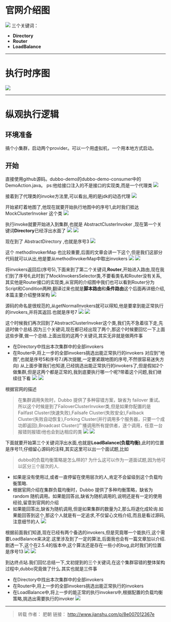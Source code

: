 # 官网介绍图
![](/dubbo-source-learn/dubbo-source-notes/src/main/resources/img/11_官网介绍图.png)
三个关键词：
+ **Directory**
+ **Router**
+ **LoadBalance**

---
# 执行时序图
![](/dubbo-source-learn/dubbo-source-notes/src/main/resources/img/11_执行时序图.png)

---
# 纵观执行逻辑
## 环境准备
搞个小集群，启动两个provider。可以一个用虚拟机，一个用本地方式启动。
## 开始
直接使用github源码。dubbo-demo的dubbo-demo-consumer中的DemoAction.java。
ps:他给接口注入的不是接口的实现类,而是一个代理类
![](/dubbo-source-learn/dubbo-source-notes/src/main/resources/img/11_执行逻辑图1.png)

接着到了代理类的invoke方法里,可以看出,用的是jdk的动态代理
![](/dubbo-source-learn/dubbo-source-notes/src/main/resources/img/11_执行逻辑图2.png)

开始紧盯着地图了,他现在就要开始执行地图中的序号1,此时我们抵达 MockClusterInvoker 这个类
![](/dubbo-source-learn/dubbo-source-notes/src/main/resources/img/11_执行逻辑图3.png)

执行invoke就要开始进入到集群,也就是 AbstractClusterInvoker ,现在第一个关键词**Directory**已经浮出水面了
![](/dubbo-source-learn/dubbo-source-notes/src/main/resources/img/11_执行逻辑图4.png)
![](/dubbo-source-learn/dubbo-source-notes/src/main/resources/img/11_执行逻辑图5.png)

现在到了 AbstractDirectory ,也就是序号3
![](/dubbo-source-learn/dubbo-source-notes/src/main/resources/img/11_执行逻辑图6.png)

这个 methodInvokerMap 也比较重要,后面的文章会讲一下这个,但是我们这部分代码就可以从出,他是要从methodInvokerMap中取出invokers
![](/dubbo-source-learn/dubbo-source-notes/src/main/resources/img/11_执行逻辑图7.png)
![](/dubbo-source-learn/dubbo-source-notes/src/main/resources/img/11_执行逻辑图8.png)

将invokers返回后(序号5),下面来到了第二个关键词,**Router**,开始进入路由,现在我们到了序号6,此时到了MockInvokersSelector类,不要看类名和Router没有关系,
其实他是Router接口的实现类,从官网的介绍图中我们也可以看到Router分为Script和Condition两种,翻译过来也就是**脚本路由**和**条件路由**这个后面再详细介绍,本篇主要介绍整体架构
![](/dubbo-source-learn/dubbo-source-notes/src/main/resources/img/11_执行逻辑图9.png)

源码的命名是很规范的,从getNormalInvokers就可以得知,他是要拿到能正常执行的invokers,并将其返回.也就是序号7
![](/dubbo-source-learn/dubbo-source-notes/src/main/resources/img/11_执行逻辑图10.png)
![](/dubbo-source-learn/dubbo-source-notes/src/main/resources/img/11_执行逻辑图11.png)

这个时候我们再次回到了AbstractClusterInvoker这个类,我们先不急着往下走,先适时做个总结.因为三个关键词,现在都已经出现了两个,那这个时候要回忆一下上面这些步骤,做一个总结.上面出现的这两个关键词,其实无非就是做两件事

+ 在Directory中找出本次集群中的全部invokers
+ 在Router中,将上一步的全部invokers挑选出能正常执行的invokers
对应到"地图",也就是序号5和序号7.(再次提醒,一定要紧跟地图的序号,不然很容易迷失方向)
从上面步骤我们也知道,已经挑选出能正常执行的invokers了,但是假如2个做集群,但是这两个都是正常的,我到底要执行哪一个呢?带着这个问题,我们继续往下看
![](/dubbo-source-learn/dubbo-source-notes/src/main/resources/img/11_执行逻辑图12.png)
![](/dubbo-source-learn/dubbo-source-notes/src/main/resources/img/11_执行逻辑图13.png)

根据官网的描述
> 在集群调用失败时，Dubbo 提供了多种容错方案，缺省为 failover 重试。
所以这个时候是到了FailoverClusterInvoker类,但是如果你配置的是Failfast Cluster(快速失败),Failsafe Cluster(失败安全),Failback Cluster(失败自动恢复),Forking Cluster(并行调用多个服务器，只要一个成功即返回),Broadcast Cluster(广播调用所有提供者，逐个调用，任意一台报错则报错)他也会到达相应的类
![](/dubbo-source-learn/dubbo-source-notes/src/main/resources/img/11_执行逻辑图14.png)
![](/dubbo-source-learn/dubbo-source-notes/src/main/resources/img/11_执行逻辑图15.png)

下面就要开始第三个关键词浮出水面,也就是**LoadBalance(负载均衡)**,此时的位置是序号11,仔细留心源码的注释,其实这里可以出一个面试题,比如
> dubbo的负载均衡策略是怎么样的?
为什么这可以作为一道面试题,因为他可以区分三个层次的人.
+ 如果是没有使用过,或者一直停留在使用层次的人,肯定不会留级到这个负载均衡策略.
+ 根据官网介绍在集群负载均衡时，Dubbo 提供了多种均衡策略，缺省为 random 随机调用。如果能回答出,缺省为随机调用的,说明还是有一定的使用经验,留意到官网的介绍
+ 如果能回答出,缺省为随机调用,但是如果集群的数量为2,那么将退化成轮询.如果能回答到这个,那这个人就是有一定追求,不仅留心文档介绍,而且是看过源码,注意细节的人
![](/dubbo-source-learn/dubbo-source-notes/src/main/resources/img/11_执行逻辑图16.png)

根据前面我们知道,现在已经有两个备选的invokers,但是究竟哪一个能执行,这个需要LoadBalance来决定.这里涉及到了一定的算法,后面我也会有一篇文章加以介绍.剧透一下,这个在2.5.4的版本中,这个算法还是存在一些小的bug,此时我们的位置是序号13
![](/dubbo-source-learn/dubbo-source-notes/src/main/resources/img/11_执行逻辑图17.png)
![](/dubbo-source-learn/dubbo-source-notes/src/main/resources/img/11_执行逻辑图18.png)

到达终点站.我们回忆总结一下,文初提到的三个关键词,在这个集群容错的整体架构过程中,dubbo究竟做了什么.其实也就是三件事

+ 在Directory中找出本次集群中的全部invokers
+ 在Router中,将上一步的全部invokers挑选出能正常执行的invokers
+ 在LoadBalance中,将上一步的能正常的执行invokers中,根据配置的负载均衡策略,挑选出需要执行的invoker
![](/dubbo-source-learn/dubbo-source-notes/src/main/resources/img/11_执行逻辑图19.png)

---
> 转载
> 作者： 肥朝
> 链接： http://www.jianshu.com/p/8e007012367e